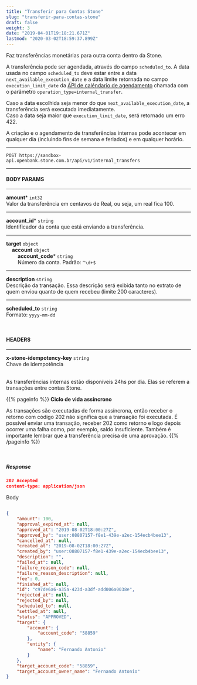 ```yaml
---
title: "Transferir para Contas Stone"
slug: "transferir-para-contas-stone"
draft: false
weight: 3 
date: "2019-04-01T19:18:21.671Z"
lastmod: "2020-03-02T18:59:37.899Z"
---
```


Faz transferências monetárias para outra conta dentro da Stone. <br> 

A transferência pode ser agendada, através do campo `scheduled_to`. A data usada no campo `scheduled_to` deve estar entre a data `next_available_execution_date` e a data limite retornada no campo `execution_limit_date` da [API de caléndario de agendamento](/docs/referencia-da-api/agendamento/calendario-de-agendamento/) chamada com o parâmetro `operation_type=internal_transfer`. 

Caso a data escolhida seja menor do que `next_available_execution_date`, a transferência será executada imediatamente. <br>
Caso a data seja maior que `execution_limit_date`, será retornado um erro 422. 

A criação e o agendamento de transferências internas pode acontecer em qualquer dia (incluindo fins de semana e feriados) e em qualquer horário.

---
```http request
POST https://sandbox-api.openbank.stone.com.br/api/v1/internal_transfers
```
---

#### **BODY PARAMS**
---

**amount*** `int32`
<br>Valor da transferência em centavos de Real, ou seja, um real fica 100.

---
**account_id*** `string`
<br>Identificador da conta que está enviando a transferência.

---
**target** `object`
	<br>
&nbsp; &nbsp; **account** `object`
		<br>
		 &nbsp;&nbsp;&nbsp;&nbsp;&nbsp;&nbsp;&nbsp;&nbsp;**account_code*** `string`
		<br>
		&nbsp;&nbsp;&nbsp;&nbsp;&nbsp;&nbsp;&nbsp;&nbsp;Número da conta. Padrão: `^\d+$`
	
---
**description** `string`
<br>Descrição da transação. Essa descrição será exibida tanto no extrato de quem enviou quanto de quem recebeu (limite 200 caracteres).

---
**scheduled_to** `string`
<br>Formato: `yyyy-mm-dd`

<br>

#### **HEADERS**
---

**x-stone-idempotency-key** `string`
<br>Chave de idempotência

<br>As transferências internas estão disponíveis 24hs por dia. Elas se referem a transações entre contas Stone.


{{% pageinfo %}}
**Ciclo de vida assíncrono** 
<br>

  As transações são executadas de forma assíncrona, então receber o retorno com código 202 não significa que a transação foi executada. É possível enviar uma transação, receber 202 como retorno e logo depois ocorrer uma falha como, por exemplo, saldo insuficiente.
  Também é importante lembrar que a transferência precisa de uma aprovação.
 {{% /pageinfo %}}
 
 

<br>

##### **Response**

```JSON
202 Accepted
content-type: application/json
```
Body
```JSON

{
    "amount": 100,
    "approval_expired_at": null,
    "approved_at": "2019-08-02T18:00:27Z",
    "approved_by": "user:08807157-f8e1-439e-a2ec-154ecb4bee13",
    "cancelled_at": null,
    "created_at": "2019-08-02T18:00:27Z",
    "created_by": "user:08807157-f8e1-439e-a2ec-154ecb4bee13",
    "description": "",
    "failed_at": null,
    "failure_reason_code": null,
    "failure_reason_description": null,
    "fee": 0,
    "finished_at": null,
    "id": "c97de6a6-a35a-423d-a3df-add006a0038e",
    "rejected_at": null,
    "rejected_by": null,
    "scheduled_to": null,
    "settled_at": null,
    "status": "APPROVED",
    "target": {
        "account": {
            "account_code": "58859"
        },
        "entity": {
            "name": "Fernando Antonio"
        }
    },
    "target_account_code": "58859",
    "target_account_owner_name": "Fernando Antonio"
}
